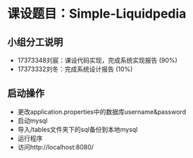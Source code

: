 # 课设题目：Simple-Liquidpedia

## 小组分工说明

+ 17373348刘宸：课设代码实现，完成系统实现报告 (90%)
+ 17373332刘冬：完成系统设计报告 (10%)

## 启动操作

+ 更改application.properties中的数据库username&password
+ 启动mysql
+ 导入/tables文件夹下的sql备份到本地mysql
+ 运行程序
+ 访问http://localhost:8080/

